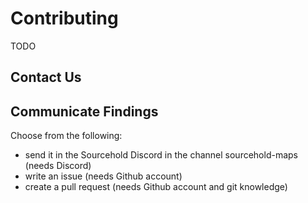 # Contributing

TODO

## Contact Us


## Communicate Findings
Choose from the following:
- send it in the Sourcehold Discord in the channel sourcehold-maps (needs Discord)
- write an issue (needs Github account)
- create a pull request (needs Github account and git knowledge)